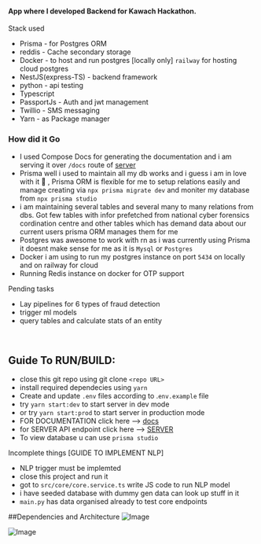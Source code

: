 #### App where I developed Backend for Kawach Hackathon.

Stack used

- Prisma - for Postgres ORM
- reddis - Cache secondary storage
- Docker - to host and run postgres [locally only] `railway` for hosting cloud postgres
- NestJS(express-TS) - backend framework
- python - api testing
- Typescript
- PassportJs - Auth and jwt management
- Twillio - SMS messaging
- Yarn - as Package manager

### How did it Go

- I used Compose Docs for generating the documentation and i am serving it over `/docs` route of [server](https://kawach-hackathonbackend-production.up.railway.app/)
- Prisma well i used to maintain all my db works and i guess i am in love with it 🥰 , Prisma ORM is flexible for me to setup relations easily and manage creating via `npx prisma migrate dev` and moniter my database from `npx prisma studio`
- i am maintaining several tables and several many to many relations from dbs. Got few tables with infor prefetched from national cyber forensics cordination centre and other tables which has demand data about our current users prisma ORM manages them for me
- Postgres was awesome to work with rn as i was currently using Prisma it doesnt make sense for me as it is `Mysql` or `Postgres`
- Docker i am using to run my postgres instance on port `5434` on locally and on railway for cloud
- Running Redis instance on docker for OTP support

Pending tasks

- Lay pipelines for 6 types of fraud detection
- trigger ml models
- query tables and calculate stats of an entity

<br>

## Guide To RUN/BUILD:

- close this git repo using git clone `<repo URL>`
- install required dependecies using `yarn`
- Create and update `.env` files according to .`env.example` file
- try `yarn start:dev` to start server in dev mode
- or try `yarn start:prod` to start server in production mode
- FOR DOCUMENTATION click here --> [docs](https://kawach-hackathonbackend-production.up.railway.app/docs)
- for SERVER API endpoint click here --> [SERVER](https://kawach-hackathonbackend-production.up.railway.app/)
- To view database u can use `prisma studio`

Incomplete things [GUIDE TO IMPLEMENT NLP]

- NLP trigger must be implemted
- close this project and run it
- got to `src/core/core.service.ts` write JS code to run NLP model
- i have seeded database with dummy gen data can look up stuff in it
- `main.py` has data organised already to test core endpoints

##Dependencies and Architecture
![Image](./graph/dependencies.svg)

![Image](./modules/AppModule/dependencies.svg)
